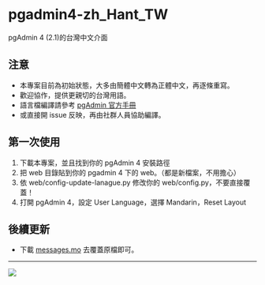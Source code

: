 # pgadmin4-zh_Hant_TW
pgAdmin 4 (2.1)的台灣中文介面

## 注意
- 本專案目前為初始狀態，大多由簡體中文轉為正體中文，再逐條重寫。
- 歡迎協作，提供更親切的台灣用語。
- 語言檔編譯請參考 [pgAdmin 官方手冊](https://www.pgadmin.org/docs/pgadmin4/dev/translations.html)
- 或直接開 issue 反映，再由社群人員協助編譯。

## 第一次使用
1. 下載本專案，並且找到你的 pgAdmin 4 安裝路徑
2. 把 web 目錄貼到你的 pgadmin 4 下的 web。（都是新檔案，不用擔心）
3. 依 web/config-update-lanague.py 修改你的 web/config.py，不要直接覆蓋！
4. 打開 pgAdmin 4，設定 User Language，選擇 Mandarin，Reset Layout

## 後續更新
- 下載 [messages.mo](web/pgadmin/translations/zh_Hant_TW/LC_MESSAGES/messages.mo) 去覆蓋原檔即可。

---
[![](https://img.shields.io/badge/台灣使用者社群-PostgreSQL-blue.svg)](https://postgresql.tw)
